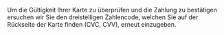 Um die Gültigkeit Ihrer Karte zu überprüfen und die Zahlung zu bestätigen ersuchen wir Sie den dreistelligen Zahlencode, welchen Sie auf der Rückseite der Karte finden (CVC, CVV), erneut einzugeben.
